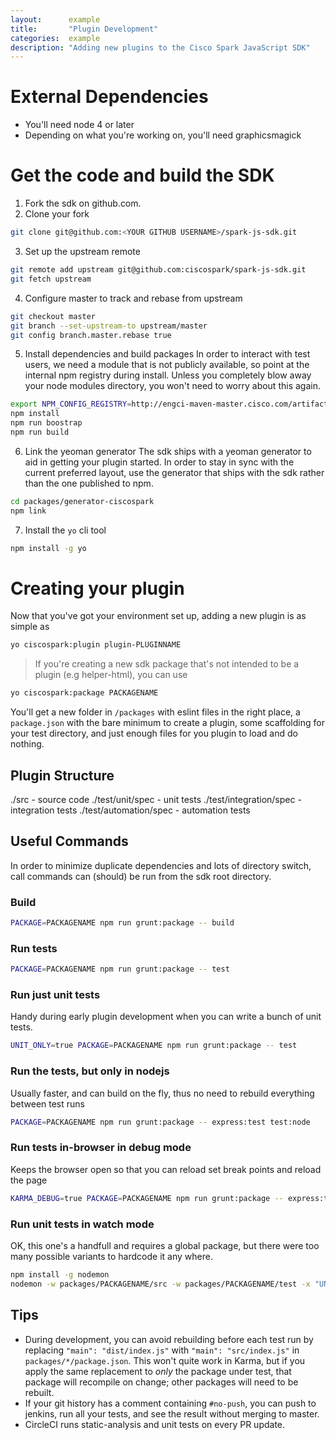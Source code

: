 ```yaml
---
layout:      example
title:       "Plugin Development"
categories:  example
description: "Adding new plugins to the Cisco Spark JavaScript SDK"
---
```


# External Dependencies

- You'll need node 4 or later
- Depending on what you're working on, you'll need graphicsmagick

# Get the code and build the SDK

1. Fork the sdk on github.com.
2. Clone your fork
  ```bash
  git clone git@github.com:<YOUR GITHUB USERNAME>/spark-js-sdk.git
  ```
3. Set up the upstream remote
  ```bash
  git remote add upstream git@github.com:ciscospark/spark-js-sdk.git
  git fetch upstream
  ```
4. Configure master to track and rebase from upstream
  ```bash
  git checkout master
  git branch --set-upstream-to upstream/master
  git config branch.master.rebase true
  ```
5. Install dependencies and build packages
  In order to interact with test users, we need a module that is not publicly available, so point at the internal npm registry during install. Unless you completely blow away your node modules directory, you won't need to worry about this again.
  ```bash
  export NPM_CONFIG_REGISTRY=http://engci-maven-master.cisco.com/artifactory/api/npm/webex-npm-group
  npm install
  npm run boostrap
  npm run build
  ```
6. Link the yeoman generator
  The sdk ships with a yeoman generator to aid in getting your plugin started. In order to stay in sync with the current preferred layout, use the generator that ships with the sdk rather than the one published to npm.
  ```bash
  cd packages/generator-ciscospark
  npm link
  ```
7. Install the `yo` cli tool
  ```bash
  npm install -g yo
  ```

# Creating your plugin

Now that you've got your environment set up, adding a new plugin is as simple as

```bash
yo ciscospark:plugin plugin-PLUGINNAME
```

> If you're creating a new sdk package that's not intended to be a plugin (e.g helper-html), you can use
```bash
yo ciscospark:package PACKAGENAME
```

You'll get a new folder in `/packages` with eslint files in the right place, a `package.json` with the bare minimum to create a plugin, some scaffolding for your test directory, and just enough files for you plugin to load and do nothing.

## Plugin Structure

./src - source code
./test/unit/spec - unit tests
./test/integration/spec - integration tests
./test/automation/spec - automation tests

## Useful Commands

In order to minimize duplicate dependencies and lots of directory switch, call commands can (should) be run from the sdk root directory.

### Build
```bash
PACKAGE=PACKAGENAME npm run grunt:package -- build
```

### Run tests
```bash
PACKAGE=PACKAGENAME npm run grunt:package -- test
```

### Run just unit tests
Handy during early plugin development when you can write a bunch of unit tests.
```bash
UNIT_ONLY=true PACKAGE=PACKAGENAME npm run grunt:package -- test
```

### Run the tests, but only in nodejs
Usually faster, and can build on the fly, thus no need to rebuild everything between test runs
```bash
PACKAGE=PACKAGENAME npm run grunt:package -- express:test test:node
```

### Run tests in-browser in debug mode
Keeps the browser open so that you can reload set break points and reload the page
```bash
KARMA_DEBUG=true PACKAGE=PACKAGENAME npm run grunt:package -- express:test test:browser
```

### Run unit tests in watch mode
OK, this one's a handfull and requires a global package, but there were too many possible variants to hardcode it any where.
```bash
npm install -g nodemon
nodemon -w packages/PACKAGENAME/src -w packages/PACKAGENAME/test -x "UNIT_ONLY=true PACKAGE=PACKAGENAME npm run --silent grunt:package express:test test:node"
```

## Tips
- During development, you can avoid rebuilding before each test run by replacing `"main": "dist/index.js"` with `"main": "src/index.js"` in `packages/*/package.json`. This won't quite work in Karma, but if you apply the same replacement to *only* the package under test, that package will recompile on change; other packages will need to be rebuilt.
- If your git history has a comment containing `#no-push`, you can push to jenkins, run all your tests, and see the result without merging to master.
- CircleCI runs static-analysis and unit tests on every PR update.
